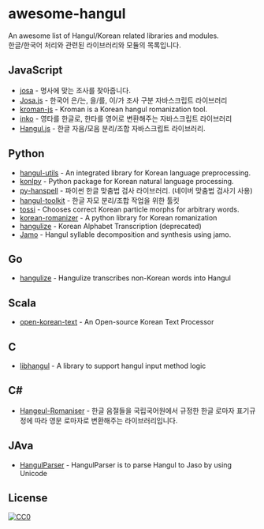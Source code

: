# awesome-hangul

An awesome list of Hangul/Korean related libraries and modules.
<br>
한글/한국어 처리와 관련된 라이브러리와 모듈의 목록입니다. 

## JavaScript
- [josa](https://github.com/kimdhoe/josa) - 명사에 맞는 조사를 찾아줍니다.
- [Josa.js](https://github.com/e-/Josa.js/) - 한국어 은/는, 을/를, 이/가 조사 구분 자바스크립트 라이브러리
- [kroman-js](https://github.com/zhangkaiyulw/kroman-js) - Kroman is a Korean hangul romanization tool.
- [inko](https://github.com/JonJee/inko) - 영타를 한글로, 한타를 영어로 변환해주는 자바스크립트 라이브러리
- [Hangul.js](https://github.com/e-/Hangul.js) - 한글 자음/모음 분리/조합 자바스크립트 라이브러리. 

## Python
- [hangul-utils](https://github.com/kaniblu/hangul-utils) - An integrated library for Korean language preprocessing.
- [konlpy](https://github.com/konlpy/konlpy) - Python package for Korean natural language processing.
- [py-hanspell](https://github.com/ssut/py-hanspell) - 파이썬 한글 맞춤법 검사 라이브러리. (네이버 맞춤법 검사기 사용)
- [hangul-toolkit](https://github.com/bluedisk/hangul-toolkit) - 한글 자모 분리/조합 작업을 위한 툴킷
- [tossi](https://github.com/what-studio/tossi) - Chooses correct Korean particle morphs for arbitrary words.
- [korean-romanizer](https://github.com/osori/korean-romanizer) - A python library for Korean romanization
- [hangulize](https://github.com/sublee/hangulize) - Korean Alphabet Transcription (deprecated)
- [Jamo](https://github.com/JDongian/python-jamo) - Hangul syllable decomposition and synthesis using jamo.

## Go
- [hangulize](https://github.com/hangulize/hangulize) - Hangulize transcribes non-Korean words into Hangul

## Scala
- [open-korean-text](https://github.com/open-korean-text/open-korean-text) - An Open-source Korean Text Processor

## C
- [libhangul](https://github.com/libhangul/libhangul) - A library to support hangul input method logic

## C#
- [Hangeul-Romaniser](https://github.com/aliencube/Hangeul-Romaniser) - 한글 음절들을 국립국어원에서 규정한 한글 로마자 표기규정에 따라 영문 로마자로 변환해주는 라이브러리입니다.

## JAva
- [HangulParser](https://github.com/kimkevin/HangulParser) - HangulParser is to parse Hangul to Jaso by using Unicode

## License

[![CC0](http://mirrors.creativecommons.org/presskit/buttons/88x31/svg/cc-zero.svg)](https://creativecommons.org/publicdomain/zero/1.0/)
